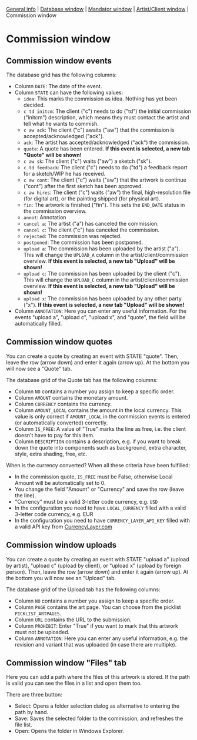 
[General info](README.md) | [Database window](HELP_DatabaseWindow.md) | [Mandator window](HELP_MandatorWindow.md) | [Artist/Client window](HELP_ArtistClientWindow.md) | Commission window

# Commission window

## Commission window events

The database grid has the following columns:
- Column `DATE`: The date of the event.
- Column `STATE` can have the following values:
	- `idea`: This marks the commission as idea. Nothing has yet been decided.
	- `c td initcm`: The client ("c") needs to do ("td") the initial commission ("initcm") description, which means they must contact the artist and tell what he wants to commish.
	- `c aw ack`: The client ("c") awaits ("aw") that the commission is accepted/acknowledged ("ack").
	- `ack`: The artist has accepted/acknowledged ("ack") the commission.
	- `quote`: A quote has been entered. **If this event is selected, a new tab "Quote" will be shown!**
	- `c aw sk`: The client ("c") waits ("aw") a sketch ("sk").
	- `c td feedback`: The client ("c") needs to do ("td") a feedback report for a sketch/WIP he has received.
	- `c aw cont`: The client ("c") waits ("aw") that the artwork is continue ("cont") after the first sketch has been approved.
	- `c aw hires`: The client ("c") waits ("aw") the final, high-resolution file (for digital art), or the painting shipped (for physical art).
	- `fin`: The artwork is finished ("fin"). This sets the `END_DATE` status in the commission overview.
	- `annot`: Annotation
	- `cancel a`: The artist ("a") has canceled the commission.
	- `cancel c`: The client ("c") has canceled the commission.
	- `rejected`: The commission was rejected.
	- `postponed`: The commission has been postponed.
	- `upload a`: The commission has been uploaded by the artist ("a"). This will change the `UPLOAD_A` column in the artist/client/commission overview. **If this event is selected, a new tab "Upload" will be shown!**
	- `upload c`: The commission has been uploaded by the client ("c"). This will change the `UPLOAD_C` column in the artist/client/commission overview. **If this event is selected, a new tab "Upload" will be shown!**
	- `upload x`: The commission has been uploaded by any other party ("x"). **If this event is selected, a new tab "Upload" will be shown!**
- Column `ANNOTATION`: Here you can enter any useful information. For the events "upload a", "upload c", "upload x", and "quote", the field will be automatically filled.

## Commission window quotes

You can create a quote by creating an event with STATE "quote". Then, leave the row (arrow down) and enter it again (arrow up). At the bottom you will now see a "Quote" tab.

The database grid of the Quote tab has the following columns:
- Column `NO` contains a number you assign to keep a specific order.
- Column `AMOUNT` contains the monetary amount.
- Column `CURRENCY` contains the currency.
- Column `AMOUNT_LOCAL` contains the amount in the local currency. This value is only correct if `AMOUNT_LOCAL` in the commission events is entered (or automatically converted) correctly.
- Column `IS_FREE`: A value of "True" marks the line as free, i.e. the client doesn't have to pay for this item.
- Column `DESCRIPTION` contains a description, e.g. if you want to break down the quote into components such as background, extra character, style, extra shading, free, etc.

When is the currency converted? When all these criteria have been fulfilled:
- In the commission quote, `IS_FREE` must be False, otherwise Local Amount will be automatically set to 0.
- You change the field "Amount" or "Currency" and save the row (leave the line).
- "Currency" must be a valid 3-letter code currency, e.g. `USD`
- In the configuration you need to have `LOCAL_CURRENCY` filled with a valid 3-letter code currency, e.g. EUR
- In the configuration you need to have `CURRENCY_LAYER_API_KEY` filled with a valid API key from [CurrencyLayer.com](https://CurrencyLayer.com/)

## Commission window uploads

You can create a quote by creating an event with STATE "upload a" (upload by artist), "upload c" (upload by client), or "upload x" (upload by foreign person). Then, leave the row (arrow down) and enter it again (arrow up). At the bottom you will now see an "Upload" tab.

The database grid of the Upload tab has the following columns:
- Column `NO` contains a number you assign to keep a specific order.
- Column `PAGE` contains the art page. You can choose from the picklist `PICKLIST_ARTPAGES`.
- Column `URL` contains the URL to the submission.
- Column `PROHIBIT`: Enter "True" if you want to mark that this artwork must not be uploaded.
- Column `ANNOTATION`: Here you can enter any useful information, e.g. the revision and variant that was uploaded (in case there are multiple).

## Commission window "Files" tab

Here you can add a path where the files of this artwork is stored. If the path is valid you can see the files in a list and open them too.

There are three button:
- Select: Opens a folder selection dialog as alternative to entering the path by hand.
- Save: Saves the selected folder to the commission, and refreshes the file list.
- Open: Opens the folder in Windows Explorer.
